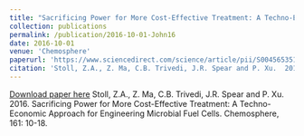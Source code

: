 ```yaml
---
title: "Sacrificing Power for More Cost-Effective Treatment: A Techno-Economic Approach for Engineering Microbial Fuel Cells"
collection: publications
permalink: /publication/2016-10-01-John16
date: 2016-10-01
venue: 'Chemosphere'
paperurl: 'https://www.sciencedirect.com/science/article/pii/S0045653516308281?via%3Dihub'
citation: 'Stoll, Z.A., Z. Ma, C.B. Trivedi, J.R. Spear and P. Xu.  2016.  Sacrificing Power for More Cost-Effective Treatment: A Techno-Economic Approach for Engineering Microbial Fuel Cells.  Chemosphere, 161: 10-18.'
---
```


<a href='https://www.sciencedirect.com/science/article/pii/S0045653516308281?via%3Dihub'>Download paper here</a>
Stoll, Z.A., Z. Ma, C.B. Trivedi, J.R. Spear and P. Xu.  2016.  Sacrificing Power for More Cost-Effective Treatment: A Techno-Economic Approach for Engineering Microbial Fuel Cells.  Chemosphere, 161: 10-18.